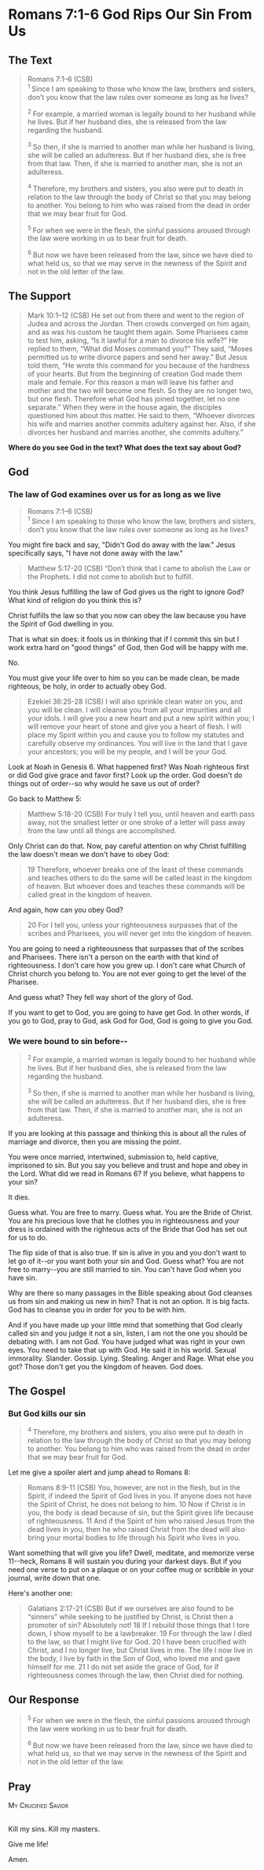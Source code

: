 # Romans 7:1-6 God Rips Our Sin From Us

## The Text

>Romans 7:1–6 (CSB)  
><sup> 1 </sup> Since I am speaking to those who know the law, brothers and sisters, don’t you know that the law rules over someone as long as he lives? 
>
><sup> 2 </sup> For example, a married woman is legally bound to her husband while he lives. But if her husband dies, she is released from the law regarding the husband. 
>
><sup> 3 </sup> So then, if she is married to another man while her husband is living, she will be called an adulteress. But if her husband dies, she is free from that law. Then, if she is married to another man, she is not an adulteress. 
>
><sup> 4 </sup> Therefore, my brothers and sisters, you also were put to death in relation to the law through the body of Christ so that you may belong to another. You belong to him who was raised from the dead in order that we may bear fruit for God. 
>
><sup> 5 </sup> For when we were in the flesh, the sinful passions aroused through the law were working in us to bear fruit for death. 
>
><sup> 6 </sup> But now we have been released from the law, since we have died to what held us, so that we may serve in the newness of the Spirit and not in the old letter of the law.

## The Support

>Mark 10:1–12 (CSB) He set out from there and went to the region of Judea and across the Jordan. Then crowds converged on him again, and as was his custom he taught them again.  Some Pharisees came to test him, asking, “Is it lawful for a man to divorce his wife?”  He replied to them, “What did Moses command you?”  They said, “Moses permitted us to write divorce papers and send her away.”  But Jesus told them, “He wrote this command for you because of the hardness of your hearts.  But from the beginning of creation God made them male and female.  For this reason a man will leave his father and mother  and the two will become one flesh. So they are no longer two, but one flesh.  Therefore what God has joined together, let no one separate.”  When they were in the house again, the disciples questioned him about this matter.  He said to them, “Whoever divorces his wife and marries another commits adultery against her.  Also, if she divorces her husband and marries another, she commits adultery.”



**Where do you see God in the text? What does the text say about God?**

## God

### The law of God examines over us for as long as we live

>Romans 7:1–6 (CSB)  
><sup> 1 </sup> Since I am speaking to those who know the law, brothers and sisters, don’t you know that the law rules over someone as long as he lives?

You might fire back and say, "Didn't God do away with the law." Jesus specifically says, "I have not done away with the law."

>Matthew 5:17-20 (CSB) “Don’t think that I came to abolish the Law or the Prophets. I did not come to abolish but to fulfill.

You think Jesus fulfilling the law of God gives us the right to ignore God? What kind of religion do you think this is? 

Christ fulfills the law so that you now can obey the law because you have the Spirit of God dwelling in you.

That is what sin does: it fools us in thinking that if I commit this sin but I work extra hard on "good things" of God, then God will be happy with me.

No.

You must give your life over to him so you can be made clean, be made righteous, be holy, in order to actually obey God.

>Ezekiel 36:25-28 (CSB) I will also sprinkle clean water on you, and you will be clean. I will cleanse you from all your impurities and all your idols. I will give you a new heart and put a new spirit within you; I will remove your heart of stone and give you a heart of flesh. I will place my Spirit within you and cause you to follow my statutes and carefully observe my ordinances. You will live in the land that I gave your ancestors; you will be my people, and I will be your God.

Look at Noah in Genesis 6. What happened first? Was Noah righteous first or did God give grace and favor first? Look up the order. God doesn't do things out of order--so why would he save us out of order?

Go back to Matthew 5:

>Matthew 5:18-20 (CSB) For truly I tell you, until heaven and earth pass away, not the smallest letter or one stroke of a letter will pass away from the law until all things are accomplished. 

Only Christ can do that. Now, pay careful attention on why Christ fulfilling the law doesn't mean we don't have to obey God:

>19 Therefore, whoever breaks one of the least of these commands and teaches others to do the same will be called least in the kingdom of heaven. But whoever does and teaches these commands will be called great in the kingdom of heaven. 

And again, how can you obey God?

>20 For I tell you, unless your righteousness surpasses that of the scribes and Pharisees, you will never get into the kingdom of heaven.

You are going to need a righteousness that surpasses that of the scribes and Pharisees. There isn't a person on the earth with that kind of righteousness. I don't care how you grew up. I don't care what Church of Christ church you belong to. You are not ever going to get the level of the Pharisee.

And guess what? They fell way short of the glory of God.

If you want to get to God, you are going to have get God. In other words, if you go to God, pray to God, ask God for God, God is going to give you God.

### We were bound to sin before--

><sup> 2 </sup> For example, a married woman is legally bound to her husband while he lives. But if her husband dies, she is released from the law regarding the husband. 
>
><sup> 3 </sup> So then, if she is married to another man while her husband is living, she will be called an adulteress. But if her husband dies, she is free from that law. Then, if she is married to another man, she is not an adulteress. 

If you are looking at this passage and thinking this is about all the rules of marriage and divorce, then you are missing the point.

You were once married, intertwined, submission to, held captive, imprisoned to sin. But you say you believe and trust and hope and obey in the Lord. What did we read in Romans 6? If you believe, what happens to your sin?

It dies.

Guess what. You are free to marry. Guess what. You are the Bride of Christ. You are his precious love that he clothes you in righteousness and your dress is ordained with the righteous acts of the Bride that God has set out for us to do.

The flip side of that is also true. If sin is alive in you and you don't want to let go of it--or you want both your sin and God. Guess what? You are not free to marry--you are still married to sin. You can't have God when you have sin.

Why are there so many passages in the Bible speaking about God cleanses us from sin and making us new in him? That is not an option. It is big facts. God has to cleanse you in order for you to be with him.

And if you have made up your little mind that something that God clearly called sin and you judge it not a sin, listen, I am not the one you should be debating with. I am not God. You have judged what was right in your own eyes. You need to take that up with God. He said it in his world. Sexual immorality. Slander. Gossip. Lying. Stealing. Anger and Rage. What else you got? Those don't get you the kingdom of heaven. God does.

## The Gospel

### But God kills our sin

><sup> 4 </sup> Therefore, my brothers and sisters, you also were put to death in relation to the law through the body of Christ so that you may belong to another. You belong to him who was raised from the dead in order that we may bear fruit for God. 

Let me give a spoiler alert and jump ahead to Romans 8:

>Romans 8:9-11 (CSB) You, however, are not in the flesh, but in the Spirit, if indeed the Spirit of God lives in you. If anyone does not have the Spirit of Christ, he does not belong to him. 10 Now if Christ is in you, the body is dead because of sin, but the Spirit gives life because of righteousness. 11 And if the Spirit of him who raised Jesus from the dead lives in you, then he who raised Christ from the dead will also bring your mortal bodies to life through his Spirit who lives in you.

Want something that will give you life? Dwell, meditate, and memorize verse 11--heck, Romans 8 will sustain you during your darkest days. But if you need one verse to put on a plaque or on your coffee mug or scribble in your journal, write down that one.

Here's another one:

>Galatians 2:17-21 (CSB) But if we ourselves are also found to be “sinners” while seeking to be justified by Christ, is Christ then a promoter of sin? Absolutely not! 18 If I rebuild those things that I tore down, I show myself to be a lawbreaker. 19 For through the law I died to the law, so that I might live for God. 20 I have been crucified with Christ, and I no longer live, but Christ lives in me. The life I now live in the body, I live by faith in the Son of God, who loved me and gave himself for me. 21 I do not set aside the grace of God, for if righteousness comes through the law, then Christ died for nothing.

## Our Response

><sup> 5 </sup> For when we were in the flesh, the sinful passions aroused through the law were working in us to bear fruit for death. 
>
><sup> 6 </sup> But now we have been released from the law, since we have died to what held us, so that we may serve in the newness of the Spirit and not in the old letter of the law.

## Pray

<div style="font-variant: small-caps;">
My Crucified Savior
</div>
&nbsp;

Kill my sins. Kill my masters. 

Give me life!

Amen.
